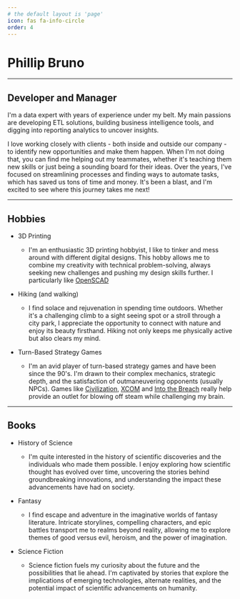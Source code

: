 ```yaml
---
# the default layout is 'page'
icon: fas fa-info-circle
order: 4
---
```


# Phillip Bruno

---

## Developer and Manager

I'm a data expert with years of experience under my belt. My main passions are developing ETL solutions, building business intelligence tools, and digging into reporting analytics to uncover insights.

I love working closely with clients - both inside and outside our company - to identify new opportunities and make them happen. When I'm not doing that, you can find me helping out my teammates, whether it's teaching them new skills or just being a sounding board for their ideas. Over the years, I've focused on streamlining processes and finding ways to automate tasks, which has saved us tons of time and money. It's been a blast, and I'm excited to see where this journey takes me next!

---

## Hobbies

- 3D Printing
    - I'm an enthusiastic 3D printing hobbyist, I like to tinker and mess around with different digital designs. This hobby allows me to combine my creativity with technical problem-solving, always seeking new challenges and pushing my design skills further. I particularly like [OpenSCAD](https://openscad.org/)
- Hiking (and walking)
    - I find solace and rejuvenation in spending time outdoors. Whether it's a challenging climb to a sight seeing spot or a stroll through a city park, I appreciate the opportunity to connect with nature and enjoy its beauty firsthand. Hiking not only keeps me physically active but also clears my mind.

- Turn-Based Strategy Games
    - I'm an avid player of turn-based strategy games and have been since the 90's. I'm drawn to their complex mechanics, strategic depth, and the satisfaction of outmaneuvering opponents (usually NPCs). Games like [Civilization](https://en.wikipedia.org/wiki/Civilization_(series)), [XCOM](https://en.wikipedia.org/wiki/XCOM:_Enemy_Unknown) and [Into the Breach](https://en.wikipedia.org/wiki/Into_the_Breach) really help provide an outlet for blowing off steam while challenging my brain.

---

## Books
- History of Science
    - I'm quite interested in the history of scientific discoveries and the individuals who made them possible. I enjoy exploring how scientific thought has evolved over time, uncovering the stories behind groundbreaking innovations, and understanding the impact these advancements have had on society.

- Fantasy
    - I find escape and adventure in the imaginative worlds of fantasy literature. Intricate storylines, compelling characters, and epic battles transport me to realms beyond reality, allowing me to explore themes of good versus evil, heroism, and the power of imagination.

- Science Fiction
    - Science fiction fuels my curiosity about the future and the possibilities that lie ahead. I'm captivated by stories that explore the implications of emerging technologies, alternate realities, and the potential impact of scientific advancements on humanity.
